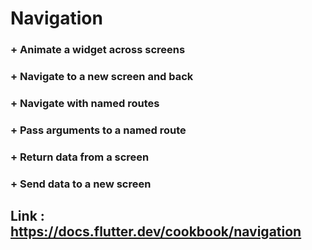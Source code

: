 # __Navigation__
 ### + Animate a widget across screens

 ### + Navigate to a new screen and back

 ### + Navigate with named routes

 ### + Pass arguments to a named route

 ### + Return data from a screen

 ### + Send data to a new screen

## Link : https://docs.flutter.dev/cookbook/navigation